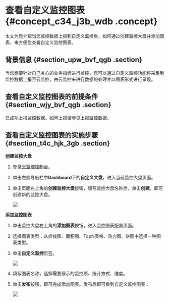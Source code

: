 # 查看自定义监控图表 {#concept_c34_j3b_wdb .concept}

本文为您介绍当您监控数据上报到自定义监控后，如何通过创建监控大盘并添加图表，来方便您查看自定义监控图表。

## 背景信息 {#section_upw_bvf_qgb .section}

当您想要针对自己关心的业务指标进行监控，您可以通过自定义监控功能将采集到监控数据上报至云监控，由云监控来进行数据的处理并以图表形式进行呈现。

## 查看自定义监控图表的前提条件 {#section_wjy_bvf_qgb .section}

已成功上报监控数据。如何上报请参见[上报监控数据](intl.zh-CN/用户指南/自定义监控/上报监控数据.md#)。

## 查看自定义监控图表的实施步骤 {#section_t4c_hjk_3gb .section}

**创建监控大盘**

1.  登录[云监控控制台](https://cms-intl.console.aliyun.com)。
2.  单击左侧导航栏中**Dashboard**下的**自定义大盘**，进入当前监控大盘页面。
3.  单击页面右上角的**创建监控大盘**按钮，填写监控大盘名称后，单击**创建**，即可创建新的监控大盘。

    ![](http://static-aliyun-doc.oss-cn-hangzhou.aliyuncs.com/assets/img/6220/15489287844941_zh-CN.png)


**添加监控图表**

1.  单击监控大盘右上角的**添加图表**按钮，进入监控图表配置页面。
2.  选择图表类型：从折线图、面积图、TopN表格、热力图、饼图中选择一种图表类型。
3.  单击**自定义监控**页签。

    ![](http://static-aliyun-doc.oss-cn-hangzhou.aliyuncs.com/assets/img/6220/15489287844942_zh-CN.png)

4.  填写图表名称，选择需要展示的监控项、统计方式、维度。
5.  单击**发布**按钮，即可完成添加图表。发布后即可看到自定义监控图表：

    ![](http://static-aliyun-doc.oss-cn-hangzhou.aliyuncs.com/assets/img/6220/15489287844943_zh-CN.png)


